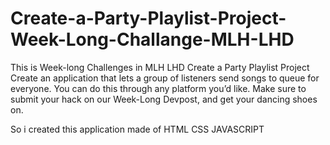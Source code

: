 # Create-a-Party-Playlist-Project-Week-Long-Challange-MLH-LHD

This is Week-long Challenges in MLH LHD Create a Party Playlist Project Create an application that lets a group of listeners send songs to queue for everyone. You can do this through any platform you’d like. Make sure to submit your hack on our Week-Long Devpost, and get your dancing shoes on.

So i created this application made of HTML CSS JAVASCRIPT
